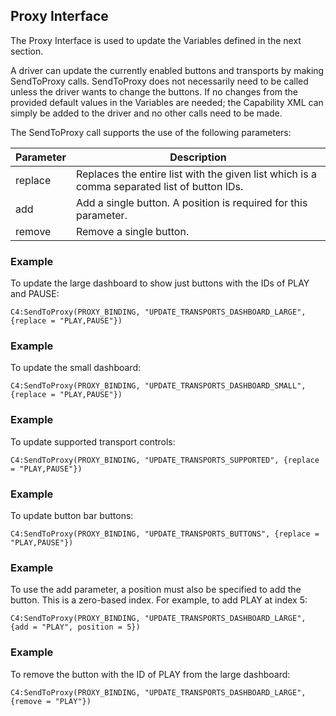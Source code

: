 ## Proxy Interface

The Proxy Interface is used to update the Variables defined in the next section.

A driver can update the currently enabled buttons and transports by making SendToProxy calls. SendToProxy does not necessarily need to be called unless the driver wants to change the buttons. If no changes from the provided default values in the Variables are needed; the Capability XML can simply be added to the driver and no other calls need to be made.

The SendToProxy call supports the use of the following parameters:

| Parameter | Description |
| --- | --- |
| replace | Replaces the entire list with the given list which is a comma separated list of button IDs. |
| add | Add a single button. A position is required for this parameter. |
| remove | Remove a single button. |

### Example
To update the large dashboard to show just buttons with the IDs of PLAY and PAUSE:

`C4:SendToProxy(PROXY_BINDING, "UPDATE_TRANSPORTS_DASHBOARD_LARGE", {replace = "PLAY,PAUSE"})`


### Example
To update the small dashboard: 

`C4:SendToProxy(PROXY_BINDING, "UPDATE_TRANSPORTS_DASHBOARD_SMALL", {replace = "PLAY,PAUSE"})`


### Example
To update supported transport controls: 

`C4:SendToProxy(PROXY_BINDING, "UPDATE_TRANSPORTS_SUPPORTED", {replace = "PLAY,PAUSE"})`


### Example
To update button bar buttons: 

`C4:SendToProxy(PROXY_BINDING, "UPDATE_TRANSPORTS_BUTTONS", {replace = "PLAY,PAUSE"})`


### Example
To use the add parameter, a position must also be specified to add the button. This is a zero-based index. For example, to add PLAY at index 5:

`C4:SendToProxy(PROXY_BINDING, "UPDATE_TRANSPORTS_DASHBOARD_LARGE", {add = "PLAY", position = 5})`


### Example
To remove the button with the ID of PLAY from the large dashboard:

`C4:SendToProxy(PROXY_BINDING, "UPDATE_TRANSPORTS_DASHBOARD_LARGE", {remove = "PLAY"})`
